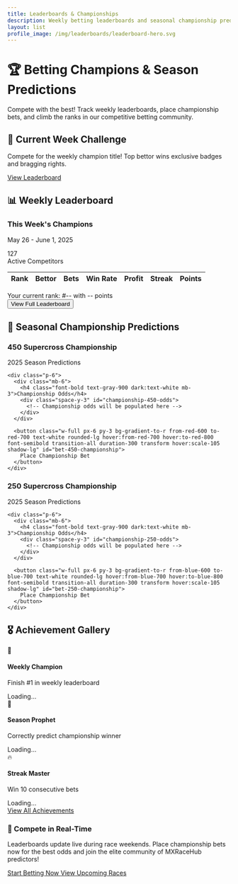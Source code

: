 ```yaml
---
title: Leaderboards & Championships
description: Weekly betting leaderboards and seasonal championship predictions for top MXRaceHub competitors
layout: list
profile_image: /img/leaderboards/leaderboard-hero.svg
---
```


# 🏆 Betting Champions & Season Predictions

Compete with the best! Track weekly leaderboards, place championship bets, and climb the ranks in our competitive betting community.

<div class="bg-gradient-to-r from-yellow-50 to-orange-50 dark:from-yellow-900/20 dark:to-orange-900/20 border border-yellow-200 dark:border-yellow-800 rounded-xl p-6 my-8 shadow-lg">
  <div class="flex flex-col lg:flex-row lg:items-center lg:justify-between gap-4">
    <div class="flex-1">
      <h2 class="text-xl font-bold text-gray-900 dark:text-white mb-2">🎯 Current Week Challenge</h2>
      <p class="text-gray-600 dark:text-gray-300">Compete for the weekly champion title! Top bettor wins exclusive badges and bragging rights.</p>
    </div>
    <div class="flex flex-col sm:flex-row gap-3">
      <a href="#weekly-leaderboard" class="px-6 py-3 bg-gradient-to-r from-yellow-600 to-orange-600 text-white rounded-lg hover:from-yellow-700 hover:to-orange-700 font-semibold transition-all duration-300 transform hover:scale-105 shadow-lg text-center">
        View Leaderboard
      </a>
    </div>
  </div>
</div>

## 📊 Weekly Leaderboard

<div id="weekly-leaderboard" class="bg-white dark:bg-gray-800 rounded-xl shadow-xl border border-gray-200 dark:border-gray-700 overflow-hidden my-8">
  <div class="bg-gradient-to-r from-blue-600 to-purple-600 p-6 text-white">
    <div class="flex flex-col sm:flex-row sm:items-center sm:justify-between">
      <div>
        <h3 class="text-2xl font-bold mb-2">This Week's Champions</h3>
        <p class="text-blue-100">May 26 - June 1, 2025</p>
      </div>
      <div class="mt-4 sm:mt-0 text-right">
        <div class="text-2xl font-bold">127</div>
        <div class="text-sm text-blue-200">Active Competitors</div>
      </div>
    </div>
  </div>
  
  <!-- Leaderboard Table -->
  <div class="overflow-x-auto">
    <table class="w-full">
      <thead class="bg-gray-50 dark:bg-gray-700">
        <tr>
          <th class="px-6 py-4 text-left text-xs font-bold uppercase tracking-wider text-gray-500 dark:text-gray-300">Rank</th>
          <th class="px-6 py-4 text-left text-xs font-bold uppercase tracking-wider text-gray-500 dark:text-gray-300">Bettor</th>
          <th class="px-6 py-4 text-center text-xs font-bold uppercase tracking-wider text-gray-500 dark:text-gray-300">Bets</th>
          <th class="px-6 py-4 text-center text-xs font-bold uppercase tracking-wider text-gray-500 dark:text-gray-300">Win Rate</th>
          <th class="px-6 py-4 text-center text-xs font-bold uppercase tracking-wider text-gray-500 dark:text-gray-300">Profit</th>
          <th class="px-6 py-4 text-center text-xs font-bold uppercase tracking-wider text-gray-500 dark:text-gray-300">Streak</th>
          <th class="px-6 py-4 text-center text-xs font-bold uppercase tracking-wider text-gray-500 dark:text-gray-300">Points</th>
        </tr>
      </thead>
      <tbody class="divide-y divide-gray-200 dark:divide-gray-700" id="leaderboard-body">
        <!-- Leaderboard data will be populated here -->
      </tbody>
    </table>
  </div>
  
  <div class="bg-gray-50 dark:bg-gray-700 px-6 py-4">
    <div class="flex flex-col sm:flex-row sm:items-center sm:justify-between gap-4">
      <div class="text-sm text-gray-600 dark:text-gray-400">
        Your current rank: <span class="font-bold text-gray-900 dark:text-white" id="user-rank">#--</span> with <span class="font-bold text-blue-600 dark:text-blue-400" id="user-points">-- points</span>
      </div>
      <button class="px-4 py-2 bg-blue-600 text-white rounded-lg hover:bg-blue-700 font-medium transition-all duration-200">
        View Full Leaderboard
      </button>
    </div>
  </div>
</div>

## 🏁 Seasonal Championship Predictions

<div class="grid grid-cols-1 lg:grid-cols-2 gap-8 my-8">
  <!-- 450 Class Championship -->
  <div class="bg-white dark:bg-gray-800 rounded-xl shadow-lg border border-gray-200 dark:border-gray-700 overflow-hidden">
    <div class="bg-gradient-to-r from-red-600 to-red-700 p-6 text-white">
      <h3 class="text-xl font-bold mb-2">450 Supercross Championship</h3>
      <p class="text-red-100">2025 Season Predictions</p>
    </div>
    
    <div class="p-6">
      <div class="mb-6">
        <h4 class="font-bold text-gray-900 dark:text-white mb-3">Championship Odds</h4>
        <div class="space-y-3" id="championship-450-odds">
          <!-- Championship odds will be populated here -->
        </div>
      </div>
      
      <button class="w-full px-6 py-3 bg-gradient-to-r from-red-600 to-red-700 text-white rounded-lg hover:from-red-700 hover:to-red-800 font-semibold transition-all duration-300 transform hover:scale-105 shadow-lg" id="bet-450-championship">
        Place Championship Bet
      </button>
    </div>
  </div>
  
  <!-- 250 Class Championship -->
  <div class="bg-white dark:bg-gray-800 rounded-xl shadow-lg border border-gray-200 dark:border-gray-700 overflow-hidden">
    <div class="bg-gradient-to-r from-blue-600 to-blue-700 p-6 text-white">
      <h3 class="text-xl font-bold mb-2">250 Supercross Championship</h3>
      <p class="text-blue-100">2025 Season Predictions</p>
    </div>
    
    <div class="p-6">
      <div class="mb-6">
        <h4 class="font-bold text-gray-900 dark:text-white mb-3">Championship Odds</h4>
        <div class="space-y-3" id="championship-250-odds">
          <!-- Championship odds will be populated here -->
        </div>
      </div>
      
      <button class="w-full px-6 py-3 bg-gradient-to-r from-blue-600 to-blue-700 text-white rounded-lg hover:from-blue-700 hover:to-blue-800 font-semibold transition-all duration-300 transform hover:scale-105 shadow-lg" id="bet-250-championship">
        Place Championship Bet
      </button>
    </div>
  </div>
</div>

## 🎖️ Achievement Gallery

<div class="grid grid-cols-1 md:grid-cols-2 lg:grid-cols-3 gap-6 my-8">
  <!-- Weekly Champion Badge -->
  <div class="bg-gradient-to-br from-yellow-100 to-orange-100 dark:from-yellow-900/30 dark:to-orange-900/30 rounded-xl p-6 text-center border border-yellow-200 dark:border-yellow-800">
    <div class="text-4xl mb-3">👑</div>
    <h4 class="font-bold text-gray-900 dark:text-white mb-2">Weekly Champion</h4>
    <p class="text-sm text-gray-600 dark:text-gray-400 mb-3">Finish #1 in weekly leaderboard</p>
    <div class="text-xs text-yellow-600 dark:text-yellow-400 font-semibold" id="weekly-champion-count">Loading...</div>
  </div>
  
  <!-- Season Prophet Badge -->
  <div class="bg-gradient-to-br from-purple-100 to-blue-100 dark:from-purple-900/30 dark:to-blue-900/30 rounded-xl p-6 text-center border border-purple-200 dark:border-purple-800">
    <div class="text-4xl mb-3">🔮</div>
    <h4 class="font-bold text-gray-900 dark:text-white mb-2">Season Prophet</h4>
    <p class="text-sm text-gray-600 dark:text-gray-400 mb-3">Correctly predict championship winner</p>
    <div class="text-xs text-purple-600 dark:text-purple-400 font-semibold" id="season-prophet-count">Loading...</div>
  </div>
  
  <!-- Streak Master Badge -->
  <div class="bg-gradient-to-br from-red-100 to-pink-100 dark:from-red-900/30 dark:to-pink-900/30 rounded-xl p-6 text-center border border-red-200 dark:border-red-800">
    <div class="text-4xl mb-3">🔥</div>
    <h4 class="font-bold text-gray-900 dark:text-white mb-2">Streak Master</h4>
    <p class="text-sm text-gray-600 dark:text-gray-400 mb-3">Win 10 consecutive bets</p>
    <div class="text-xs text-red-600 dark:text-red-400 font-semibold" id="streak-master-count">Loading...</div>
  </div>
</div>

<div class="text-center my-8">
  <a href="/achievements/" class="inline-block px-8 py-3 bg-gradient-to-r from-purple-600 to-purple-700 text-white rounded-xl hover:from-purple-700 hover:to-purple-800 font-semibold transition-all duration-300 transform hover:scale-105 shadow-lg">
    View All Achievements
  </a>
</div>

<!-- Live Updates & Mobile Enhancements -->
<div class="mt-12 bg-gradient-to-r from-gray-50 to-gray-100 dark:from-gray-800 dark:to-gray-900 rounded-2xl p-8 text-center">
  <h3 class="text-2xl font-bold text-gray-900 dark:text-white mb-4">🚀 Compete in Real-Time</h3>
  <p class="text-gray-600 dark:text-gray-300 mb-6 max-w-2xl mx-auto">
    Leaderboards update live during race weekends. Place championship bets now for the best odds and join the elite community of MXRaceHub predictors!
  </p>
  
  <div class="flex flex-col sm:flex-row gap-4 justify-center">
    <a href="/betting/" class="px-6 py-3 bg-blue-600 text-white rounded-lg hover:bg-blue-700 font-medium transition-all duration-200">
      Start Betting Now
    </a>
    <a href="/races/upcoming/" class="px-6 py-3 bg-gray-600 dark:bg-gray-500 text-white rounded-lg hover:bg-gray-700 dark:hover:bg-gray-400 font-medium transition-all duration-200">
      View Upcoming Races
    </a>
  </div>
</div>

<script>
document.addEventListener('DOMContentLoaded', function() {
  // Initialize leaderboard features
  loadWeeklyLeaderboard();
  loadChampionshipOdds();
  loadAchievementCounts();
  
  // Auto-refresh leaderboard every 30 seconds during race weekends
  setInterval(loadWeeklyLeaderboard, 30000);
  
  async function loadWeeklyLeaderboard() {
    try {
      const response = await fetch('/api/leaderboards/weekly');
      const data = await response.json();
      
      if (data.leaderboard) {
        populateLeaderboard(data.leaderboard);
        updateUserRank(data.userRank, data.userPoints);
      }
    } catch (error) {
      console.log('Loading leaderboard data...');
      // Populate with loading state
      populateLeaderboard([]);
    }
  }
  
  async function loadChampionshipOdds() {
    try {
      const response = await fetch('/api/championships/odds');
      const data = await response.json();
      
      if (data.odds) {
        populateChampionshipOdds(data.odds);
      }
    } catch (error) {
      console.log('Loading championship odds...');
      populateChampionshipOdds([]);
    }
  }
  
  async function loadAchievementCounts() {
    try {
      const response = await fetch('/api/achievements/counts');
      const data = await response.json();
      
      if (data.counts) {
        updateAchievementCounts(data.counts);
      }
    } catch (error) {
      console.log('Loading achievement data...');
      updateAchievementCounts({});
    }
  }
  
  function populateLeaderboard(leaderboard) {
    const tbody = document.getElementById('leaderboard-body');
    if (!tbody) return;
    
    if (leaderboard.length === 0) {
      tbody.innerHTML = `
        <tr>
          <td colspan="7" class="px-6 py-8 text-center text-gray-500 dark:text-gray-400">
            Loading leaderboard data...
          </td>
        </tr>
      `;
      return;
    }
    
    tbody.innerHTML = leaderboard.map((entry, index) => {
      const rankIcon = index === 0 ? '👑' : index === 1 ? '🥈' : index === 2 ? '🥉' : '';
      const rankClass = index === 0 ? 'bg-gradient-to-r from-yellow-50 to-yellow-100 dark:from-yellow-900/20 dark:to-yellow-800/20' : 
                       index % 2 === 1 ? 'bg-gray-50 dark:bg-gray-800' : '';
      
      return `
        <tr class="${rankClass} hover:bg-gray-100 dark:hover:bg-gray-700 transition-colors duration-200">
          <td class="px-6 py-4">
            <div class="flex items-center">
              ${rankIcon ? `<div class="text-xl mr-2">${rankIcon}</div>` : ''}
              <span class="text-xl font-bold ${index === 0 ? 'text-yellow-600 dark:text-yellow-400' : 'text-gray-600 dark:text-gray-300'}">${index + 1}</span>
            </div>
          </td>
          <td class="px-6 py-4">
            <div class="flex items-center">
              <div class="w-10 h-10 bg-gradient-to-r from-blue-400 to-blue-600 rounded-full flex items-center justify-center text-white font-bold text-sm mr-3">
                ${entry.username.substring(0, 2).toUpperCase()}
              </div>
              <div>
                <div class="font-bold text-gray-900 dark:text-white">${entry.username}</div>
                <div class="text-sm text-gray-500 dark:text-gray-400">${entry.title || 'Competitor'}</div>
              </div>
            </div>
          </td>
          <td class="px-6 py-4 text-center font-semibold text-gray-900 dark:text-white">${entry.totalBets}</td>
          <td class="px-6 py-4 text-center">
            <span class="inline-flex items-center px-3 py-1 rounded-full text-sm font-bold bg-green-100 text-green-800 dark:bg-green-900 dark:text-green-200">
              ${entry.winRate}%
            </span>
          </td>
          <td class="px-6 py-4 text-center font-bold ${entry.profitLoss >= 0 ? 'text-green-600 dark:text-green-400' : 'text-red-600 dark:text-red-400'}">
            ${entry.profitLoss >= 0 ? '+' : ''}$${Math.abs(entry.profitLoss)}
          </td>
          <td class="px-6 py-4 text-center">
            <span class="inline-flex items-center px-2 py-1 rounded-full text-xs font-bold bg-orange-100 text-orange-800 dark:bg-orange-900 dark:text-orange-200">
              🔥 ${entry.longestWinStreak}
            </span>
          </td>
          <td class="px-6 py-4 text-center font-bold text-gray-600 dark:text-gray-400">${entry.points}</td>
        </tr>
      `;
    }).join('');
  }
  
  function populateChampionshipOdds(odds) {
    // Populate 450 class odds
    const odds450 = document.getElementById('championship-450-odds');
    const odds250 = document.getElementById('championship-250-odds');
    
    if (odds450) {
      odds450.innerHTML = (odds['450'] || []).map(rider => `
        <div class="flex items-center justify-between p-3 bg-gray-50 dark:bg-gray-700 rounded-lg hover:bg-gray-100 dark:hover:bg-gray-600 transition-colors cursor-pointer championship-odds" data-rider="${rider.id}" data-odds="${rider.odds}">
          <div class="flex items-center">
            <img src="/img/riders/${rider.slug}.svg" alt="${rider.name}" class="w-8 h-8 rounded-full mr-3">
            <div>
              <div class="font-semibold text-gray-900 dark:text-white">${rider.name}</div>
              <div class="text-sm text-gray-500">${rider.team}</div>
            </div>
          </div>
          <div class="text-right">
            <div class="font-bold text-red-600">${rider.odds}</div>
            <div class="text-xs text-gray-500">${rider.backing}% backing</div>
          </div>
        </div>
      `).join('') || '<div class="text-center text-gray-500 py-4">Loading championship odds...</div>';
    }
    
    // Similar for 250 class
    if (odds250) {
      odds250.innerHTML = (odds['250'] || []).map(rider => `
        <div class="flex items-center justify-between p-3 bg-gray-50 dark:bg-gray-700 rounded-lg hover:bg-gray-100 dark:hover:bg-gray-600 transition-colors cursor-pointer championship-odds" data-rider="${rider.id}" data-odds="${rider.odds}">
          <div class="flex items-center">
            <img src="/img/riders/${rider.slug}.svg" alt="${rider.name}" class="w-8 h-8 rounded-full mr-3">
            <div>
              <div class="font-semibold text-gray-900 dark:text-white">${rider.name}</div>
              <div class="text-sm text-gray-500">${rider.team}</div>
            </div>
          </div>
          <div class="text-right">
            <div class="font-bold text-blue-600">${rider.odds}</div>
            <div class="text-xs text-gray-500">${rider.backing}% backing</div>
          </div>
        </div>
      `).join('') || '<div class="text-center text-gray-500 py-4">Loading championship odds...</div>';
    }
  }
  
  function updateUserRank(rank, points) {
    const userRank = document.getElementById('user-rank');
    const userPoints = document.getElementById('user-points');
    
    if (userRank) userRank.textContent = rank ? `#${rank}` : '#--';
    if (userPoints) userPoints.textContent = points ? `${points} points` : '-- points';
  }
  
  function updateAchievementCounts(counts) {
    const weeklyChampion = document.getElementById('weekly-champion-count');
    const seasonProphet = document.getElementById('season-prophet-count');
    const streakMaster = document.getElementById('streak-master-count');
    
    if (weeklyChampion) weeklyChampion.textContent = counts.weeklyChampion ? `Unlocked by ${counts.weeklyChampion} users` : 'Loading...';
    if (seasonProphet) seasonProphet.textContent = counts.seasonProphet ? `Unlocked by ${counts.seasonProphet} users` : 'Loading...';
    if (streakMaster) streakMaster.textContent = counts.streakMaster ? `Unlocked by ${counts.streakMaster} users` : 'Loading...';
  }
  
  // Championship betting handlers
  document.getElementById('bet-450-championship')?.addEventListener('click', () => {
    window.location.href = '/betting/championship/450/';
  });
  
  document.getElementById('bet-250-championship')?.addEventListener('click', () => {
    window.location.href = '/betting/championship/250/';
  });
});
</script>